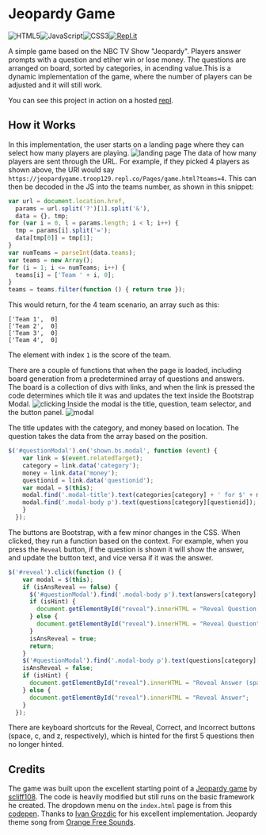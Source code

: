 # Jeopardy Game
![HTML5](https://img.shields.io/badge/html5-%23E34F26.svg?style=for-the-badge&logo=html5&logoColor=white)![JavaScript](https://img.shields.io/badge/javascript-%23323330.svg?style=for-the-badge&logo=javascript&logoColor=%23F7DF1E)![CSS3](https://img.shields.io/badge/css3-%231572B6.svg?style=for-the-badge&logo=css3&logoColor=white)[![Repl.it](https://img.shields.io/badge/Repl.it-%230D101E.svg?style=for-the-badge&logo=replit&logoColor=white)
](https://jeopardygame.troop129.repl.co/)

A simple game based on the NBC TV Show "Jeopardy". Players answer prompts with a question and etiher win or lose money. The questions are arranged on board, sorted by categories, in acending value.This is a dynamic implementation of the game, where the number of players can be adjusted and it will still work. 

You can see this project in action on a hosted [repl](https://jeopardygame.troop129.repl.co/).

## How it Works
In this implementation, the user starts on a landing page where they can select how many players are playing.
![landing page](https://i.imgur.com/9jynJV9.gif)
The data of how many players are sent through the URL. For example, if they picked 4 players as shown above, the URl would say `https://jeopardygame.troop129.repl.co/Pages/game.html?teams=4`. This can then be decoded in the JS into the teams number, as shown in this snippet:
```javascript
var url = document.location.href,
  params = url.split('?')[1].split('&'),
  data = {}, tmp;
for (var i = 0, l = params.length; i < l; i++) {
  tmp = params[i].split('=');
  data[tmp[0]] = tmp[1];
}
var numTeams = parseInt(data.teams);
var teams = new Array();
for (i = 1; i <= numTeams; i++) {
  teams[i] = ['Team ' + i, 0];
}
teams = teams.filter(function () { return true });
```
This would return, for the 4 team scenario, an array such as this:
```
['Team 1',  0]
['Team 2',  0]
['Team 3',  0]
['Team 4',  0]
```
The element with index `1` is the score of the team.

There are a couple of functions that when the page is loaded, including board generation from a predetermined array of questions and answers. The board is a collection of divs with links, and when the link is pressed the code determines which tile it was and updates the text inside the Bootstrap Modal.
![clicking](https://i.imgur.com/FxBFUMU.gif)
Inside the modal is the title, question, team selector, and the button panel.
![modal](https://i.imgur.com/VGlGWFd.png)

The title updates with the category, and money based on location. The question takes the data from the array based on the position.
```js
$('#questionModal').on('shown.bs.modal', function (event) {
    var link = $(event.relatedTarget);
    category = link.data('category');
    money = link.data('money');
    questionid = link.data('questionid');
    var modal = $(this);
    modal.find('.modal-title').text(categories[category] + ' for $' + money);
    modal.find('.modal-body p').text(questions[category][questionid]);
    }
  });
```
The buttons are Bootstrap, with a few minor changes in the CSS. When clicked, they run a function based on the context. For example, when you press the `Reveal` button, if the question is shown it will show the answer, and update the button text, and vice versa if it was the answer.
```js
$('#reveal').click(function () {
    var modal = $(this);
    if (isAnsReveal == false) {
      $('#questionModal').find('.modal-body p').text(answers[category][questionid]);
      if (isHint) {
        document.getElementById("reveal").innerHTML = "Reveal Question (space)";
      } else {
        document.getElementById("reveal").innerHTML = "Reveal Question";
      }
      isAnsReveal = true;
      return;
    }
    $('#questionModal').find('.modal-body p').text(questions[category][questionid]);
    isAnsReveal = false;
    if (isHint) {
      document.getElementById("reveal").innerHTML = "Reveal Answer (space)";
    } else {
      document.getElementById("reveal").innerHTML = "Reveal Answer";
    }
  });
```
There  are keyboard shortcuts for the Reveal, Correct, and Incorrect buttons (space, c, and z, respectively), which is hinted for the first 5 questions then no longer hinted.

## Credits
The game was built upon the excellent starting point of a [Jeopardy game](https://github.com/scliff108/Jeopardy) by [scliff108](https://github.com/scliff108/). The code is heavily modified but still runs on the basic framework he created.
The dropdown menu on the `index.html` page is from this [codepen](https://codepen.io/ig_design/pen/MWKVrNR). Thanks to [Ivan Grozdic](https://codepen.io/ig_design) for his excellent implementation.
Jeopardy theme song from [Orange Free Sounds](https://orangefreesounds.com/jeopardy-theme-song/).
